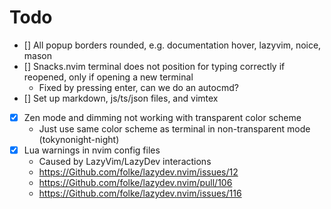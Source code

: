 # Todo 

- [] All popup borders rounded, e.g. documentation hover, lazyvim, noice, mason
- [] Snacks.nvim terminal does not position for typing correctly if reopened, only if opening a new terminal
  - Fixed by pressing enter, can we do an autocmd?
- [] Set up markdown, js/ts/json files, and vimtex
- [x] Zen mode and dimming not working with transparent color scheme 
  - Just use same color scheme as terminal in non-transparent mode (tokynonight-night)
- [x] Lua warnings in nvim config files
  - Caused by LazyVim/LazyDev interactions
  - <https://Github.com/folke/lazydev.nvim/issues/12>
  - <https://Github.com/folke/lazydev.nvim/pull/106>
  - <https://Github.com/folke/lazydev.nvim/issues/116>
